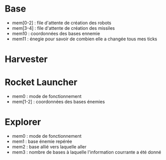 # Base
* mem[0-2] : file d'attente de création des robots
* mem[3-4] : file d'attente de création des missiles
* mem10 : coordonnées des bases ennemie
* mem11 : énegie pour savoir de combien elle a changée tous mes <un nombre> ticks
# Harvester
# Rocket Launcher
* mem0 : mode de fonctionnement
* mem[1-2] : coordonnées des bases énemies
# Explorer
* mem0 : mode de fonctionnement
* mem1 : base énemie repérée
* mem2 : base allié vers laquelle aller
* mem3 : nombre de bases à laquelle l'information courrante a été donné